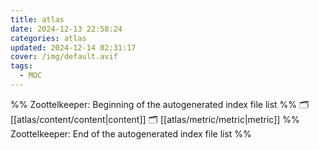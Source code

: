 ```yaml
---
title: atlas
date: 2024-12-13 22:58:24
categories: atlas
updated: 2024-12-14 02:31:17
cover: /img/default.avif
tags:
  - MOC
---
```

%% Zoottelkeeper: Beginning of the autogenerated index file list  %%
🗂️ [[atlas/content/content|content]]
🗂️ [[atlas/metric/metric|metric]]
%% Zoottelkeeper: End of the autogenerated index file list  %%
